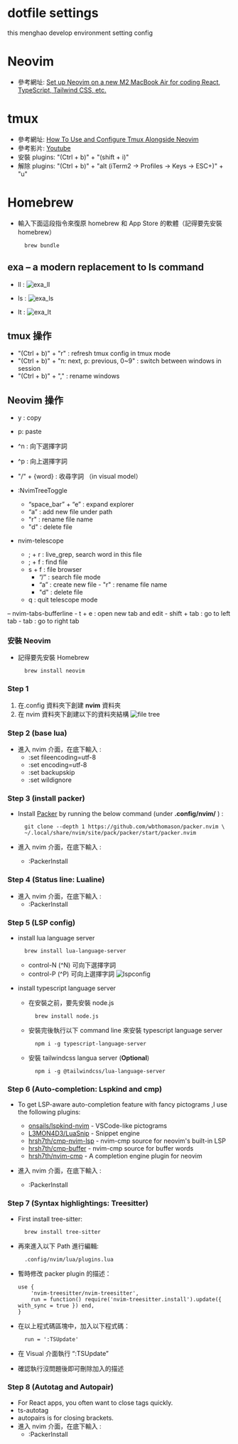 # dotfile settings

this menghao develop environment setting config

# Neovim

- 參考網址: [Set up Neovim on a new M2 MacBook Air for coding React, TypeScript, Tailwind CSS, etc.](https://www.youtube.com/watch?v=ajmK0ZNcM4Q&list=PLxQA0uNgQDCICMRwlOzWAZBPL05XBC_br&index=16v)

# tmux

- 參考網址: [How To Use and Configure Tmux Alongside Neovim](https://www.josean.com/posts/tmux-setup)
- 參考影片: [Youtube](https://www.youtube.com/watch?v=U-omALWIBos)
- 安裝 plugins: "(Ctrl + b)" + "(shift + i)"
- 解除 plugins: "(Ctrl + b)" + "alt (iTerm2 -> Profiles -> Keys -> ESC+)" + "u"

# Homebrew

- 輸入下面這段指令來復原 homebrew 和 App Store 的軟體（記得要先安裝 homebrew）

        brew bundle

## exa – a modern replacement to ls command

- ll :
  ![exa_ll](./images/exa_ll.png)

- ls :
  ![exa_ls](./images/exa_ls.png)

- lt :
  ![exa_lt](./images/exa_lt.png)

## tmux 操作

- "(Ctrl + b)" + "r" : refresh tmux config in tmux mode
- "(Ctrl + b)" + "n: next, p: previous, 0~9" : switch between windows in session
- "(Ctrl + b)" + "," : rename windows

## Neovim 操作

- y : copy
- p: paste
- ^n : 向下選擇字詞
- ^p : 向上選擇字詞

- "/" + {word} : 收尋字詞 （in visual model）

- :NvimTreeToggle

  - “space_bar” + “e” : expand explorer
  - “a” : add new file under path
  - "r" : rename file name
  - "d" : delete file

- nvim-telescope
  - ; + r : live_grep, search word in this file
  - ; + f : find file
  - s + f : file browser
    - “/” : search file mode
    - “a” : create new file - "r" : rename file name
    - "d" : delete file
  - q : quit telescope mode

– nvim-tabs-bufferline - t + e : open new tab and edit - shift + tab : go to left tab - tab : go to right tab

### 安裝 Neovim

- 記得要先安裝 Homebrew

        brew install neovim

### Step 1

1. 在.config 資料夾下創建 **nvim** 資料夾
2. 在 nvim 資料夾下創建以下的資料夾結構
   ![file tree](./images/nvim_file_tree.png)

### Step 2 (**base lua**)

- 進入 nvim 介面，在底下輸入 :
  - :set fileencoding=utf-8
  - :set encoding=utf-8
  - :set backupskip
  - :set wildignore

### Step 3 (**install packer**)

- Install [Packer](https://github.com/wbthomason/packer.nvim) by running the below command (under **.config/nvim/** ) :

        git clone --depth 1 https://github.com/wbthomason/packer.nvim \
        ~/.local/share/nvim/site/pack/packer/start/packer.nvim

- 進入 nvim 介面，在底下輸入 :
  - :PackerInstall

### Step 4 (**Status line: Lualine**)

- 進入 nvim 介面，在底下輸入 :
  - :PackerInstall

### Step 5 (**LSP config**)

- install lua language server

        brew install lua-language-server

  - control-N (^N) 可向下選擇字詞
  - control-P (^P) 可向上選擇字詞
    ![lspconfig](./images/lspconfig.png)

- install typescript language server

  - 在安裝之前，要先安裝 node.js

          brew install node.js

  - 安裝完後執行以下 command line 來安裝 typescript language server

          npm i -g typescript-language-server

  - 安裝 tailwindcss langua server (**Optional**)

          npm i -g @tailwindcss/lua-language-server

### Step 6 (**Auto-completion: Lspkind and cmp**)

- To get LSP-aware auto-completion feature with fancy pictograms ,I use the following plugins:

  - [onsails/lspkind-nvim](https://github.com/onsails/lspkind.nvim) - VSCode-like pictograms
  - [L3MON4D3/LuaSnip](https://github.com/L3MON4D3/LuaSniphttps://github.com/L3MON4D3/LuaSnip) - Snippet engine
  - [hrsh7th/cmp-nvim-lsp](https://github.com/hrsh7th/cmp-nvim-lsp) - nvim-cmp source for neovim's built-in LSP
  - [hrsh7th/cmp-buffer](https://github.com/hrsh7th/cmp-buffer) - nvim-cmp source for buffer words
  - [hrsh7th/nvim-cmp](https://github.com/hrsh7th/nvim-cmp) - A completion engine plugin for neovim

- 進入 nvim 介面，在底下輸入 :
  - :PackerInstall

### Step 7 (**Syntax highlightings: Treesitter**)

- First install tree-sitter:

        brew install tree-sitter

- 再來進入以下 Path 進行編輯:

        .config/nvim/lua/plugins.lua

- 暫時修改 packer plugin 的描述：

  ```
  use {
      'nvim-treesitter/nvim-treesitter',
      run = function() require('nvim-treesitter.install').update({ with_sync = true }) end,
  }
  ```

- 在以上程式碼區塊中，加入以下程式碼：

        run = ':TSUpdate'

- 在 Visual 介面執行 “:TSUpdate”
- 確認執行沒問題後即可刪除加入的描述

### Step 8 (**Autotag and Autopair**)

- For React apps, you often want to close tags quickly.
- ts-autotag
- autopairs is for closing brackets.
- 進入 nvim 介面，在底下輸入 :
  - :PackerInstall

